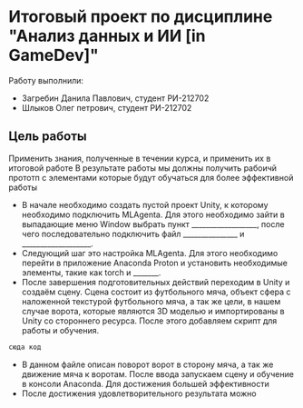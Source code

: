 # Итоговый проект по дисциплине "Анализ данных и ИИ [in GameDev]"

Работу выполнили:
  - Загребин Данила Павлович, студент РИ-212702
  - Шлыков Олег петрович, студент РИ-212702


## Цель работы
Применить знания, полученные в течении курса, и применить их в итоговой работе 
В результате работы мы должны получить рабоичй прототп с элементами которые будут обучаться для более эффективной работы

  - В начале необходимо создать пустой проект Unity, к которому необходимо подключить MLAgenta. Для этого необходимо зайти в выпадающие меню Window выбрать пункт __________________, после чего последовательно подключить файл _______________ и ___________________.
  - Следующий шаг это настройка MLAgenta. Для этого необходимо перейти в приложение Anaconda Proton и установить необходимые элементы, такие как torch и _______.
  - После завершения подготовительных действий переходим в Unity и создаём сцену. Сцена состоит из футбольного мяча, объект сфера с наложенной текстурой футбольного мяча, а так же цели, в нашем случае ворота, которые являются 3D моделью и импортированы в Unity со стороннего ресурса. После этого добавляем скрипт для работы и обучения.

```c#
сюда код
```

  - В данном файле описан поворот ворот в сторону мяча, а так же движение мяча к воротам. После ввода запускаем сцену и обучение в консоли Anaconda. Для достижения большей эффективности 
  - После достижения удовлетворительного результата можно 
